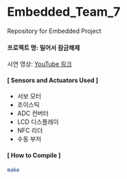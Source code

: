 # Embedded_Team_7

Repository for Embedded Project

#### 프로젝트 명: 밀어서 잠금해제

시연 영상: [YouTube 링크](https://youtube.com/shorts/OWIvqjtxvhY)

  
#### [ Sensors and Actuators Used ]
- 서보 모터
- 조이스틱
- ADC 컨버터
- LCD 디스플레이
- NFC 리더
- 수동 부저

  
#### [ How to Compile ]
```bash
make

